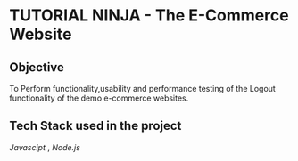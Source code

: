 # TUTORIAL NINJA - The E-Commerce Website
## Objective
To Perform functionality,usability and performance testing of the Logout functionality of the demo e-commerce websites.
## Tech Stack used in the project
_Javascipt_ , _Node.js_
